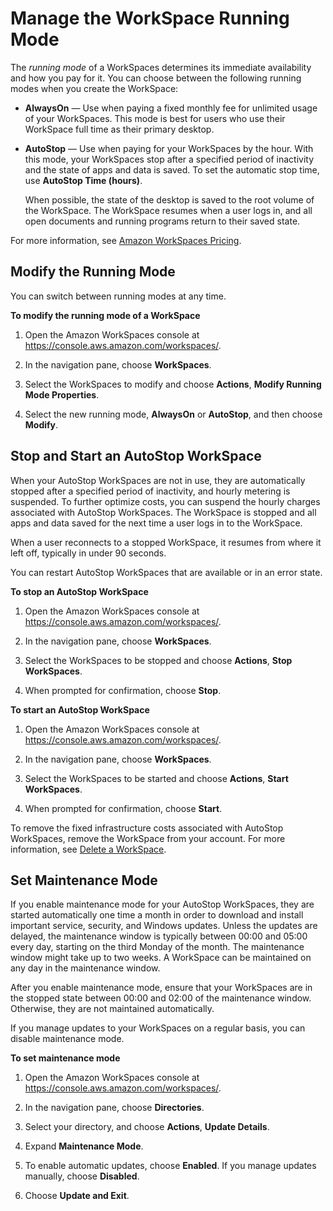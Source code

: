 # Manage the WorkSpace Running Mode<a name="running-mode"></a>

The *running mode* of a WorkSpaces determines its immediate availability and how you pay for it\. You can choose between the following running modes when you create the WorkSpace:
+ **AlwaysOn** — Use when paying a fixed monthly fee for unlimited usage of your WorkSpaces\. This mode is best for users who use their WorkSpace full time as their primary desktop\.
+ **AutoStop** — Use when paying for your WorkSpaces by the hour\. With this mode, your WorkSpaces stop after a specified period of inactivity and the state of apps and data is saved\. To set the automatic stop time, use **AutoStop Time \(hours\)**\.

  When possible, the state of the desktop is saved to the root volume of the WorkSpace\. The WorkSpace resumes when a user logs in, and all open documents and running programs return to their saved state\.

For more information, see [Amazon WorkSpaces Pricing](https://aws.amazon.com/workspaces/pricing/)\.

## Modify the Running Mode<a name="modify-running-mode"></a>

You can switch between running modes at any time\.

**To modify the running mode of a WorkSpace**

1. Open the Amazon WorkSpaces console at [https://console\.aws\.amazon\.com/workspaces/](https://console.aws.amazon.com/workspaces/)\.

1. In the navigation pane, choose **WorkSpaces**\.

1. Select the WorkSpaces to modify and choose **Actions**, **Modify Running Mode Properties**\.

1. Select the new running mode, **AlwaysOn** or **AutoStop**, and then choose **Modify**\.

## Stop and Start an AutoStop WorkSpace<a name="stop-start-workspace"></a>

When your AutoStop WorkSpaces are not in use, they are automatically stopped after a specified period of inactivity, and hourly metering is suspended\. To further optimize costs, you can suspend the hourly charges associated with AutoStop WorkSpaces\. The WorkSpace is stopped and all apps and data saved for the next time a user logs in to the WorkSpace\.

When a user reconnects to a stopped WorkSpace, it resumes from where it left off, typically in under 90 seconds\.

You can restart AutoStop WorkSpaces that are available or in an error state\.

**To stop an AutoStop WorkSpace**

1. Open the Amazon WorkSpaces console at [https://console\.aws\.amazon\.com/workspaces/](https://console.aws.amazon.com/workspaces/)\.

1. In the navigation pane, choose **WorkSpaces**\.

1. Select the WorkSpaces to be stopped and choose **Actions**, **Stop WorkSpaces**\.

1. When prompted for confirmation, choose **Stop**\.

**To start an AutoStop WorkSpace**

1. Open the Amazon WorkSpaces console at [https://console\.aws\.amazon\.com/workspaces/](https://console.aws.amazon.com/workspaces/)\.

1. In the navigation pane, choose **WorkSpaces**\.

1. Select the WorkSpaces to be started and choose **Actions**, **Start WorkSpaces**\.

1. When prompted for confirmation, choose **Start**\.

To remove the fixed infrastructure costs associated with AutoStop WorkSpaces, remove the WorkSpace from your account\. For more information, see [Delete a WorkSpace](delete-workspaces.md)\.

## Set Maintenance Mode<a name="set-maintenance-mode"></a>

If you enable maintenance mode for your AutoStop WorkSpaces, they are started automatically one time a month in order to download and install important service, security, and Windows updates\. Unless the updates are delayed, the maintenance window is typically between 00:00 and 05:00 every day, starting on the third Monday of the month\. The maintenance window might take up to two weeks\. A WorkSpace can be maintained on any day in the maintenance window\. 

After you enable maintenance mode, ensure that your WorkSpaces are in the stopped state between 00:00 and 02:00 of the maintenance window\. Otherwise, they are not maintained automatically\.

If you manage updates to your WorkSpaces on a regular basis, you can disable maintenance mode\.

**To set maintenance mode**

1. Open the Amazon WorkSpaces console at [https://console\.aws\.amazon\.com/workspaces/](https://console.aws.amazon.com/workspaces/)\.

1. In the navigation pane, choose **Directories**\.

1. Select your directory, and choose **Actions**, **Update Details**\.

1. Expand **Maintenance Mode**\.

1. To enable automatic updates, choose **Enabled**\. If you manage updates manually, choose **Disabled**\.

1. Choose **Update and Exit**\.